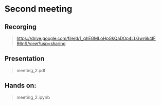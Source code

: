 # Second meeting

## Recorging
> https://drive.google.com/file/d/1_qhEGMLoHpGkQaDOp4LLGwr6k4IFR6nS/view?usp=sharing

## Presentation 
> meeting_2.pdf

## Hands on:
> meeting_2.ipynb

